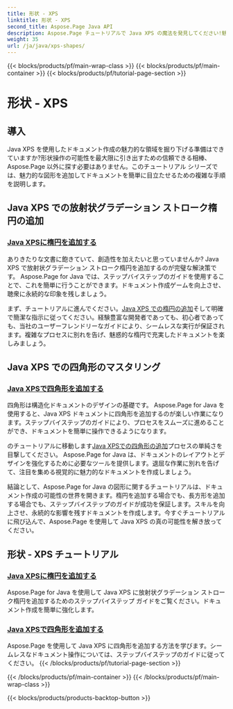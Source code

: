 ```yaml
---
title: 形状 - XPS
linktitle: 形状 - XPS
second_title: Aspose.Page Java API
description: Aspose.Page チュートリアルで Java XPS の魔法を発見してください!魅力的な楕円形や長方形を簡単に追加できます。ステップバイステップのガイドを使用して、ドキュメントの作成を強化します。
weight: 35
url: /ja/java/xps-shapes/
---
```


{{< blocks/products/pf/main-wrap-class >}}
{{< blocks/products/pf/main-container >}}
{{< blocks/products/pf/tutorial-page-section >}}

# 形状 - XPS

## 導入

Java XPS を使用したドキュメント作成の魅力的な領域を掘り下げる準備はできていますか?形状操作の可能性を最大限に引き出すための信頼できる相棒、Aspose.Page 以外に探す必要はありません。このチュートリアル シリーズでは、魅力的な図形を追加してドキュメントを簡単に目立たせるための複雑な手順を説明します。

## Java XPS での放射状グラデーション ストローク楕円の追加

### [Java XPSに楕円を追加する](./add-ellipse/)

ありきたりな文書に飽きていて、創造性を加えたいと思っていませんか? Java XPS で放射状グラデーション ストローク楕円を追加するのが完璧な解決策です。 Aspose.Page for Java では、ステップバイステップのガイドを使用することで、これを簡単に行うことができます。ドキュメント作成ゲームを向上させ、聴衆に永続的な印象を残しましょう。

まず、チュートリアルに進んでください。[Java XPS での楕円の追加](./add-ellipse/)そして明確で簡潔な指示に従ってください。経験豊富な開発者であっても、初心者であっても、当社のユーザーフレンドリーなガイドにより、シームレスな実行が保証されます。複雑なプロセスに別れを告げ、魅惑的な楕円で充実したドキュメントを楽しみましょう。

## Java XPS での四角形のマスタリング

### [Java XPSで四角形を追加する](./add-rectangle/)

四角形は構造化ドキュメントのデザインの基礎です。 Aspose.Page for Java を使用すると、Java XPS ドキュメントに四角形を追加するのが楽しい作業になります。ステップバイステップのガイドにより、プロセスをスムーズに進めることができ、ドキュメントを簡単に操作できるようになります。

のチュートリアルに移動します[Java XPSでの四角形の追加](./add-rectangle/)プロセスの単純さを目撃してください。 Aspose.Page for Java は、ドキュメントのレイアウトとデザインを強化するために必要なツールを提供します。退屈な作業に別れを告げて、注目を集める視覚的に魅力的なドキュメントを作成しましょう。

結論として、Aspose.Page for Java の図形に関するチュートリアルは、ドキュメント作成の可能性の世界を開きます。楕円を追加する場合でも、長方形を追加する場合でも、ステップバイステップのガイドが成功を保証します。スキルを向上させ、永続的な影響を残すドキュメントを作成します。今すぐチュートリアルに飛び込んで、Aspose.Page を使用して Java XPS の真の可能性を解き放ってください。
## 形状 - XPS チュートリアル
### [Java XPSに楕円を追加する](./add-ellipse/)
Aspose.Page for Java を使用して Java XPS に放射状グラデーション ストローク楕円を追加するためのステップバイステップ ガイドをご覧ください。ドキュメント作成を簡単に強化します。
### [Java XPSで四角形を追加する](./add-rectangle/)
Aspose.Page を使用して Java XPS に四角形を追加する方法を学びます。シームレスなドキュメント操作については、ステップバイステップのガイドに従ってください。
{{< /blocks/products/pf/tutorial-page-section >}}

{{< /blocks/products/pf/main-container >}}
{{< /blocks/products/pf/main-wrap-class >}}

{{< blocks/products/products-backtop-button >}}
